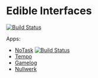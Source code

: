 # Edible Interfaces

[![Build Status](https://travis-ci.org/edibleinterfaces/edibleinterfaces.svg?branch=master)](https://travis-ci.org/edibleinterfaces/edibleinterfaces)

Apps:

+ [NoTask](https://edibleinterfaces.com/apps/notask) [![Build Status](https://travis-ci.org/edibleinterfaces/notask.svg?branch=master)](https://travis-ci.org/edibleinterfaces/notask)
+ [Tempo](https://tempo.edibleinterfaces.com/apps/tempo)
+ [Gamelog](https://gamelog.edibleinterfaces.com/apps/gamelog)
+ [Nullwerk](https://nullwerk.edibleinterfaces.com/apps/nullwerk)
